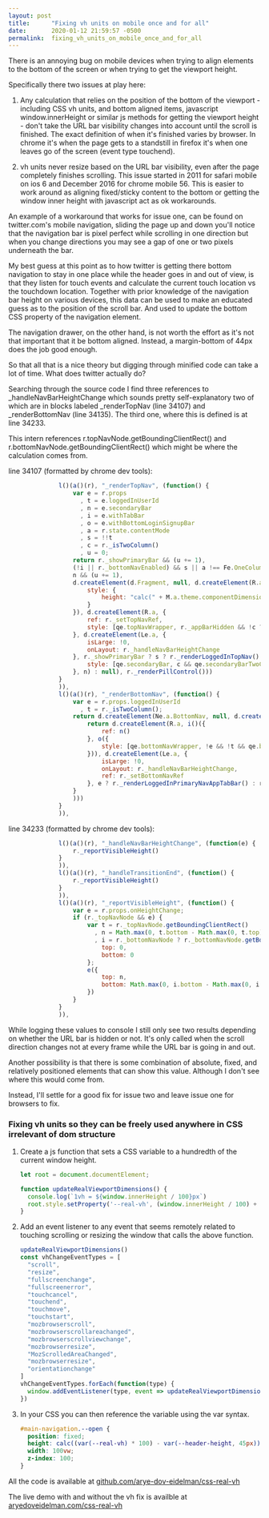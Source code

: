 ```yaml
---
layout: post
title:      "Fixing vh units on mobile once and for all"
date:       2020-01-12 21:59:57 -0500
permalink:  fixing_vh_units_on_mobile_once_and_for_all
---
```



There is an annoying bug on mobile devices when trying to align elements to the bottom of the screen or when trying to get the viewport height.

Specifically there two issues at play here:

1. Any calculation that relies on the position of the bottom of the viewport - including CSS vh units, and bottom aligned items, javascript window.innerHeight or similar js methods for getting the viewport height - don't take the URL bar visibility changes into account until the scroll is finished. The exact definition of when it's finished varies by browser. In chrome it's when the page gets to a standstill in firefox it's when one leaves go of the screen (event type touchend).


2. vh units never resize based on the URL bar visibility, even after the page completely finishes scrolling. This issue started in 2011 for safari mobile on ios 6 and December 2016 for chrome mobile 56. This is easier to work around as aligning fixed/sticky content to the bottom or getting the window inner height with javascript act as ok workarounds.

An example of a workaround that works for issue one, can be found on twitter.com's mobile navigation, sliding the page up and down you'll notice that the navigation bar is pixel perfect while scrolling in one direction but when you change directions you may see a gap of one or two pixels underneath the bar.

My best guess at this point as to how twitter is getting there bottom navigation to stay in one place while the header goes in and out of view, is that they listen for touch events and calculate the current touch location vs the touchdown location. Together with prior knowledge of the navigation bar height on various devices, this data can be used to make an educated guess as to the position of the scroll bar. And used to update the bottom CSS property of the navigation element.

The navigation drawer, on the other hand, is not worth the effort as it's not that important that it be bottom aligned. Instead, a margin-bottom of 44px does the job good enough.

So that all that is a nice theory but digging through minified code can take a lot of time. What does twitter actually do?

Searching through the source code I find three references to _handleNavBarHeightChange which sounds pretty self-explanatory two of which are in blocks labeled _renderTopNav (line 34107) and _renderBottomNav (line 34135). The third one, where this is defined is at line 34233.

This intern references r.topNavNode.getBoundingClientRect() and r.bottomNavNode.getBoundingClientRect() which might be where the calculation comes from.

line 34107 (formatted by chrome dev tools):

```javascript
              l()(a()(r), "_renderTopNav", (function() {
                  var e = r.props
                    , t = e.loggedInUserId
                    , n = e.secondaryBar
                    , i = e.withTabBar
                    , o = e.withBottomLoginSignupBar
                    , a = r.state.contentMode
                    , s = !!t
                    , c = r._isTwoColumn()
                    , u = 0;
                  return r._showPrimaryBar && (u += 1),
                  (!i || r._bottomNavEnabled) && s || a !== Fe.OneColumn || o || (u += 1),
                  n && (u += 1),
                  d.createElement(d.Fragment, null, d.createElement(R.a, {
                      style: {
                          height: "calc(" + M.a.theme.componentDimensions.appBarHeight + " * " + u + ")"
                      }
                  }), d.createElement(R.a, {
                      ref: r._setTopNavRef,
                      style: [qe.topNavWrapper, r._appBarHidden && !c ? qe.hideAppBar : qe.showAppBar]
                  }, d.createElement(Le.a, {
                      isLarge: !0,
                      onLayout: r._handleNavBarHeightChange
                  }, r._showPrimaryBar ? s ? r._renderLoggedInTopNav() : r._renderLoggedOutTopNav() : null, n ? d.createElement(R.a, {
                      style: [qe.secondaryBar, c && qe.secondaryBarTwoColumn]
                  }, n) : null), r._renderPillControl()))
              }
              )),
              l()(a()(r), "_renderBottomNav", (function() {
                  var e = r.props.loggedInUserId
                    , t = r._isTwoColumn();
                  return d.createElement(Ne.a.BottomNav, null, d.createElement(Re.a, null, (function(n, o) {
                      return d.createElement(R.a, i()({
                          ref: n()
                      }, o({
                          style: [qe.bottomNavWrapper, !e && !t && qe.bottomNavContainer]
                      })), d.createElement(Le.a, {
                          isLarge: !0,
                          onLayout: r._handleNavBarHeightChange,
                          ref: r._setBottomNavRef
                      }, e ? r._renderLoggedInPrimaryNavAppTabBar() : r._renderLoggedOutBottomNav()))
                  }
                  )))
              }
              )),

```

line 34233 (formatted by chrome dev tools):

```javascript
              l()(a()(r), "_handleNavBarHeightChange", (function(e) {
                  r._reportVisibleHeight()
              }
              )),
              l()(a()(r), "_handleTransitionEnd", (function() {
                  r._reportVisibleHeight()
              }
              )),
              l()(a()(r), "_reportVisibleHeight", (function() {
                  var e = r.props.onHeightChange;
                  if (r._topNavNode && e) {
                      var t = r._topNavNode.getBoundingClientRect()
                        , n = Math.max(0, t.bottom - Math.max(0, t.top))
                        , i = r._bottomNavNode ? r._bottomNavNode.getBoundingClientRect() : {
                          top: 0,
                          bottom: 0
                      };
                      e({
                          top: n,
                          bottom: Math.max(0, i.bottom - Math.max(0, i.top))
                      })
                  }
              }
              )),
```

While logging these values to console I still only see two results depending on whether the URL bar is hidden or not. It's only called when the scroll direction changes not at every frame while the URL bar is going in and out.


Another possibility is that there is some combination of absolute, fixed, and relatively positioned elements that can show this value. Although I don't see where this would come from.

Instead, I'll settle for a good fix for issue two and leave issue one for browsers to fix.

### Fixing vh units so they can be freely used anywhere in CSS irrelevant of dom structure

1. Create a js function that sets a CSS variable to a hundredth of the current window height.

    ```javascript
    let root = document.documentElement;

    function updateRealViewportDimensions() {
      console.log(`1vh = ${window.innerHeight / 100}px`)
      root.style.setProperty('--real-vh', (window.innerHeight / 100) + "px");
    }
    ```

2. Add an event listener to any event that seems remotely related to touching scrolling or resizing the window that calls the above function.

    ```javascript
    updateRealViewportDimensions()
    const vhChangeEventTypes = [
      "scroll",
      "resize",
      "fullscreenchange",
      "fullscreenerror",
      "touchcancel",
      "touchend",
      "touchmove",
      "touchstart",
      "mozbrowserscroll",
      "mozbrowserscrollareachanged",
      "mozbrowserscrollviewchange",
      "mozbrowserresize",
      "MozScrolledAreaChanged",
      "mozbrowserresize",
      "orientationchange"
    ]
    vhChangeEventTypes.forEach(function(type) {
      window.addEventListener(type, event => updateRealViewportDimensions());
    })
    ```

3. In your CSS you can then reference the variable using the var syntax.

    ```css
    #main-navigation.--open {
      position: fixed;
      height: calc((var(--real-vh) * 100) - var(--header-height, 45px));
      width: 100vw;
      z-index: 100;
    }
    ```

All the code is available at [github.com/arye-dov-eidelman/css-real-vh](https://github.com/arye-dov-eidelman/css-real-vh)

The live demo with and without the vh fix is availble at [aryedoveidelman.com/css-real-vh](https://aryedoveidelman.com/css-real-vh/)


